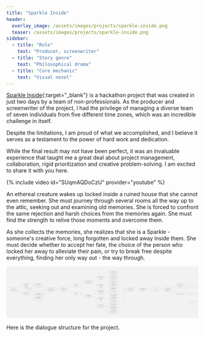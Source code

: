 ```yaml
---
title: "Sparkle Inside"
header:
  overlay_image: /assets/images/projects/sparkle-inside.png
  teaser: /assets/images/projects/sparkle-inside.png
sidebar:
  - title: "Role"
    text: "Producer, screenwriter"
  - title: "Story genre"
    text: "Philosophical drama"
  - title: "Core mechanic"
    text: "Visual novel"
---
```


[Sparkle Inside](https://taisiia.itch.io/sparkle-inside){:target="\_blank"} is a hackathon project that was created in just two days by a team of non-professionals. As the producer and screenwriter of the project, I had the privilege of managing a diverse team of seven individuals from five different time zones, which was an incredible challenge in itself.

Despite the limitations, I am proud of what we accomplished, and I believe it serves as a testament to the power of hard work and dedication.

While the final result may not have been perfect, it was an invaluable experience that taught me a great deal about project management, collaboration, rigid prioritization and creative problem-solving. I am excited to share it with you here.

{% include video id="SUqmAQDoCzU" provider="youtube" %}

An ethereal creature wakes up locked inside a ruined house that she cannot even remember. She must journey through several rooms all the way up to the attic, seeking out and examining old memories. She is forced to confront the same rejection and harsh choices from the memories again. She must find the strength to relive those moments and overcome them.

As she collects the memories, she realizes that she is a Sparkle - someone's creative force, long forgotten and locked away inside them. She must decide whether to accept her fate, the choice of the person who locked her away to alleviate their pain, or try to break free despite everything, finding her only way out - the way through.

![image-left](/assets/images/projects/sparkle-inside-image-1.png)

Here is the dialogue structure for the project.
